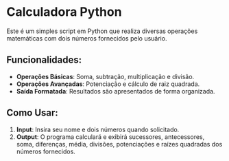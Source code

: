 <h1>Calculadora Python</h1>

<p>Este é um simples script em Python que realiza diversas operações matemáticas com dois números fornecidos pelo usuário.</p>

<h2>Funcionalidades:</h2>
<ul>
  <li><strong>Operações Básicas</strong>: Soma, subtração, multiplicação e divisão.</li>
  <li><strong>Operações Avançadas</strong>: Potenciação e cálculo de raiz quadrada.</li>
  <li><strong>Saída Formatada</strong>: Resultados são apresentados de forma organizada.</li>
</ul>

<h2>Como Usar:</h2>
<ol>
  <li><strong>Input</strong>: Insira seu nome e dois números quando solicitado.</li>
  <li><strong>Output</strong>: O programa calculará e exibirá sucessores, antecessores, soma, diferenças, média, divisões, potenciações e raízes quadradas dos números fornecidos.</li>
</ol>

